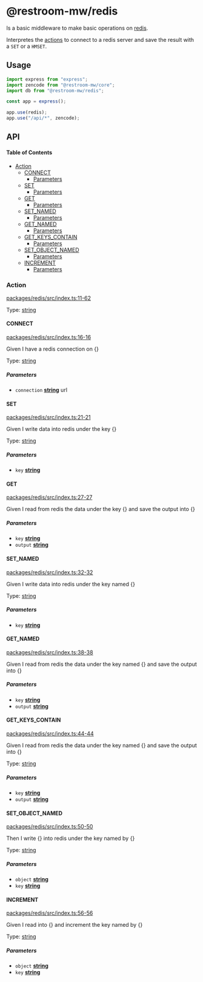 # @restroom-mw/redis

Is a basic middleware to make basic operations on [redis](https://redis.io).

Interpretes the [actions](#action) to connect to a redis server and save the result with a `SET` or a `HMSET`.

## Usage

```js
import express from "express";
import zencode from "@restroom-mw/core";
import db from "@restroom-mw/redis";

const app = express();

app.use(redis);
app.use("/api/*", zencode);
```

## API

<!-- Generated by documentation.js. Update this documentation by updating the source code. -->

#### Table of Contents

*   [Action](#action)
    *   [CONNECT](#connect)
        *   [Parameters](#parameters)
    *   [SET](#set)
        *   [Parameters](#parameters-1)
    *   [GET](#get)
        *   [Parameters](#parameters-2)
    *   [SET_NAMED](#set_named)
        *   [Parameters](#parameters-3)
    *   [GET_NAMED](#get_named)
        *   [Parameters](#parameters-4)
    *   [GET_KEYS_CONTAIN](#get_keys_contain)
        *   [Parameters](#parameters-5)
    *   [SET_OBJECT_NAMED](#set_object_named)
        *   [Parameters](#parameters-6)
    *   [INCREMENT](#increment)
        *   [Parameters](#parameters-7)

### Action

[packages/redis/src/index.ts:11-62](https://github.com/dyne/restroom-mw/blob/8bcf193be31549f8b5764f826d90bc30406c8b1a/packages/redis/src/index.ts#L11-L62 "Source code on GitHub")

Type: [string](https://developer.mozilla.org/docs/Web/JavaScript/Reference/Global_Objects/String)

#### CONNECT

[packages/redis/src/index.ts:16-16](https://github.com/dyne/restroom-mw/blob/8bcf193be31549f8b5764f826d90bc30406c8b1a/packages/redis/src/index.ts#L16-L16 "Source code on GitHub")

Given I have a redis connection on {}

Type: [string](https://developer.mozilla.org/docs/Web/JavaScript/Reference/Global_Objects/String)

##### Parameters

*   `connection` **[string](https://developer.mozilla.org/docs/Web/JavaScript/Reference/Global_Objects/String)** url

#### SET

[packages/redis/src/index.ts:21-21](https://github.com/dyne/restroom-mw/blob/8bcf193be31549f8b5764f826d90bc30406c8b1a/packages/redis/src/index.ts#L21-L21 "Source code on GitHub")

Given I write data into redis under the key {}

Type: [string](https://developer.mozilla.org/docs/Web/JavaScript/Reference/Global_Objects/String)

##### Parameters

*   `key` **[string](https://developer.mozilla.org/docs/Web/JavaScript/Reference/Global_Objects/String)** 

#### GET

[packages/redis/src/index.ts:27-27](https://github.com/dyne/restroom-mw/blob/8bcf193be31549f8b5764f826d90bc30406c8b1a/packages/redis/src/index.ts#L27-L27 "Source code on GitHub")

Given I read from redis the data under the key {} and save the output into {}

##### Parameters

*   `key` **[string](https://developer.mozilla.org/docs/Web/JavaScript/Reference/Global_Objects/String)** 
*   `output` **[string](https://developer.mozilla.org/docs/Web/JavaScript/Reference/Global_Objects/String)** 

#### SET_NAMED

[packages/redis/src/index.ts:32-32](https://github.com/dyne/restroom-mw/blob/8bcf193be31549f8b5764f826d90bc30406c8b1a/packages/redis/src/index.ts#L32-L32 "Source code on GitHub")

Given I write data into redis under the key named {}

Type: [string](https://developer.mozilla.org/docs/Web/JavaScript/Reference/Global_Objects/String)

##### Parameters

*   `key` **[string](https://developer.mozilla.org/docs/Web/JavaScript/Reference/Global_Objects/String)** 

#### GET_NAMED

[packages/redis/src/index.ts:38-38](https://github.com/dyne/restroom-mw/blob/8bcf193be31549f8b5764f826d90bc30406c8b1a/packages/redis/src/index.ts#L38-L38 "Source code on GitHub")

Given I read from redis the data under the key named {} and save the output into {}

##### Parameters

*   `key` **[string](https://developer.mozilla.org/docs/Web/JavaScript/Reference/Global_Objects/String)** 
*   `output` **[string](https://developer.mozilla.org/docs/Web/JavaScript/Reference/Global_Objects/String)** 

#### GET_KEYS_CONTAIN

[packages/redis/src/index.ts:44-44](https://github.com/dyne/restroom-mw/blob/8bcf193be31549f8b5764f826d90bc30406c8b1a/packages/redis/src/index.ts#L44-L44 "Source code on GitHub")

Given I read from redis the data under the key named {} and save the output into {}

Type: [string](https://developer.mozilla.org/docs/Web/JavaScript/Reference/Global_Objects/String)

##### Parameters

*   `key` **[string](https://developer.mozilla.org/docs/Web/JavaScript/Reference/Global_Objects/String)** 
*   `output` **[string](https://developer.mozilla.org/docs/Web/JavaScript/Reference/Global_Objects/String)** 

#### SET_OBJECT_NAMED

[packages/redis/src/index.ts:50-50](https://github.com/dyne/restroom-mw/blob/8bcf193be31549f8b5764f826d90bc30406c8b1a/packages/redis/src/index.ts#L50-L50 "Source code on GitHub")

Then I write {} into redis under the key named by {}

Type: [string](https://developer.mozilla.org/docs/Web/JavaScript/Reference/Global_Objects/String)

##### Parameters

*   `object` **[string](https://developer.mozilla.org/docs/Web/JavaScript/Reference/Global_Objects/String)** 
*   `key` **[string](https://developer.mozilla.org/docs/Web/JavaScript/Reference/Global_Objects/String)** 

#### INCREMENT

[packages/redis/src/index.ts:56-56](https://github.com/dyne/restroom-mw/blob/8bcf193be31549f8b5764f826d90bc30406c8b1a/packages/redis/src/index.ts#L56-L56 "Source code on GitHub")

Given I read into {} and increment the key named by {}

Type: [string](https://developer.mozilla.org/docs/Web/JavaScript/Reference/Global_Objects/String)

##### Parameters

*   `object` **[string](https://developer.mozilla.org/docs/Web/JavaScript/Reference/Global_Objects/String)** 
*   `key` **[string](https://developer.mozilla.org/docs/Web/JavaScript/Reference/Global_Objects/String)** 
